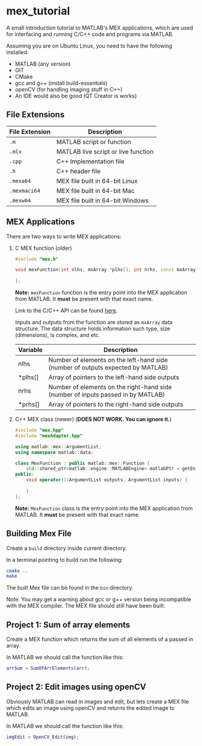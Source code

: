 # mex_tutorial

A small introduction tutorial to MATLAB's MEX applications, which are used for interfacing and running C/C++ code and programs via MATLAB.

Assuming you are on Ubuntu Linux, you need to have the following installed:

- MATLAB (any version)
- GIT
- CMake
- gcc and g++ (install build-essentials)
- openCV (for handling imaging stuff in C++)
- An IDE would also be good (QT Creator is works)



## File Extensions

| File Extension | Description                         |
| -------------- | ----------------------------------- |
| `.m`           | MATLAB script or function           |
| `.mlx`         | MATLAB live script or live function |
| `.cpp`         | C++ Implementation file             |
| `.h`           | C++ header file                     |
| `.mexa64`      | MEX file built in 64-bit Linux      |
| `.mexmaci64`   | MEX file built in 64-bit Mac        |
| `.mexw64`      | MEX file built in 64-bit Windows    |



## MEX Applications

There are two ways to write MEX applications:

1. C MEX function (older)

   ```c++
   #include "mex.h"
   
   void mexFunction(int nlhs, mxArray *plhs[], int nrhs, const mxArray *prhs[]){
       
   };
   ```

   **Note:** `mexFunction` function is the entry point into the MEX application from MATLAB. It **must** be present with that exact name.

   Link to the C/C++ API can be found [here](https://www.mathworks.com/help/matlab/cc-mx-matrix-library.html?s_tid=CRUX_lftnav).

   Inputs and outputs from the function are stored as `mxArray` data structure. The data structure holds information such type, size (dimensions), is complex, and etc.

   | Variable | Description                                                  |
   | -------- | ------------------------------------------------------------ |
   | nlhs     | Number of elements on the left-hand side (number of outputs expected by MATLAB) |
   | *plhs[]  | Array of pointers to the left-hand side outputs              |
   | nrhs     | Number of elements on the right-hand side (number of inputs passed in by MATLAB) |
   | *prhs[]  | Array of pointers to the right-hand side outputs             |

   

   

2. C++ MEX class (newer) (**DOES NOT WORK. You can ignore it.**)

   ```c++
   #include "mex.hpp"
   #include "mexAdapter.hpp"
   
   using matlab::mex::ArgumentList;
   using namespace matlab::data;
   
   class MexFunction : public matlab::mex::Function {
       std::shared_ptr<matlab::engine::MATLABEngine> matlabPtr = getEngine();
   public:
       void operator()(ArgumentList outputs, ArgumentList inputs) {
           
       }
   };
   ```

   **Note:** `MexFunction` class is the entry point into the MEX application from MATLAB. It **must** be present with that exact name.



## Building Mex File

Create a `build` directory inside current directory.

In a terminal pointing to build run the following:

```bash
cmake ..
make
```

The built Mex file can be found in the  `bin`  directory.

Note: You may get a warning about gcc or g++ version being incompatible with the MEX compiler. The MEX file should still have been built.





## Project 1: Sum of array elements

Create a MEX function which returns the sum of all elements of a passed in array.

In MATLAB we should call the function like this:

```matlab
arrSum = SumOfArrElements(arr);
```



## Project 2: Edit images using openCV

Obviously MATLAB can read in images and edit, but lets create a MEX file which edits an image using openCV and returns the edited image to MATLAB.

In MATLAB we should call the function like this:

```matlab
imgEdit = OpenCV_Edit(img);
```


